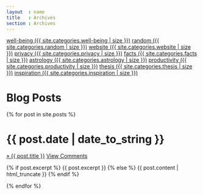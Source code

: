```yaml
---
layout  : name
title   : Archives
section : Archives
---
```


<div class="category">
<span class="cat">
    <a href="/well-being.html">well-being ({{ site.categories.well-being | size }})</a>
    <a href="/random.html">random ({{ site.categories.random | size }})</a>     
    <a href="/website.html">website ({{ site.categories.website | size }})</a>
    <a href="/privacy.html">privacy ({{ site.categories.privacy | size }})</a>
    <a href="/facts.html">facts ({{ site.categories.facts | size }})</a>
    <a href="/astrology.html">astrology ({{ site.categories.astrology | size }})</a>
    <a href="/productivity.html">productivity ({{ site.categories.productivity | size }})</a>
    <a href="/thesis.html">thesis ({{ site.categories.thesis | size }})</a>
    <a href="/inspiration.html">inspiration ({{ site.categories.inspiration | size }})</a>
    <!--a href="/books.html">books ({{ site.categories.books | size }})</a-->
</span>
</div>

Blog Posts
==========

{% for post in site.posts %}
<div class="section list">
  <h1>{{ post.date | date_to_string }}</h1>
  <p class="line">
    <a class="title" href="{{ post.url }}">&raquo; {{ post.title }}</a>
    <a class="comments" href="{{ post.url }}#disqus_thread">View Comments</a>
  </p>
  <p class="excerpt">{% if post.excerpt %}
	{{ post.excerpt }}
  {% else %}
    {{ post.content | html_truncate }}
  {% endif %}</p>
</div>
{% endfor %}

<script type="text/javascript">
    /* * * CONFIGURATION VARIABLES: EDIT BEFORE PASTING INTO YOUR WEBPAGE * * */
    var disqus_shortname = 'rosebery'; // required: replace example with your forum shortname

    /* * * DON'T EDIT BELOW THIS LINE * * */
    (function () {
        var s = document.createElement('script'); s.async = true;
        s.type = 'text/javascript';
        s.src = 'http://' + disqus_shortname + '.disqus.com/count.js';
        (document.getElementsByTagName('HEAD')[0] || document.getElementsByTagName('BODY')[0]).appendChild(s);
    }());
</script>
